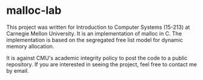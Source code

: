 malloc-lab
==========

This project was written for Introduction to Computer Systems (15-213) at Carnegie Mellon University. 
It is an implementation of malloc in C. The implementation is based on the segregated free list model 
for dynamic memory allocation.

It is against CMU's academic integrity policy to post the code to a public repository. 
If you are interested in seeing the project, feel free to contact me by email.

